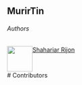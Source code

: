 <div style="display:flex , justify-content:center;">
  <h2>MurirTin</h2> 
<h6>Authors</h6>
<div style="display: flex;">
  <img src="https://avatars.githubusercontent.com/u/54738067?v=4&size=64" width="60px;"/><br /><a href="https://github.com/rijonshahariar">Shahariar Rijon</a> <br/><br/>
</div>
# Contributors
</div>





